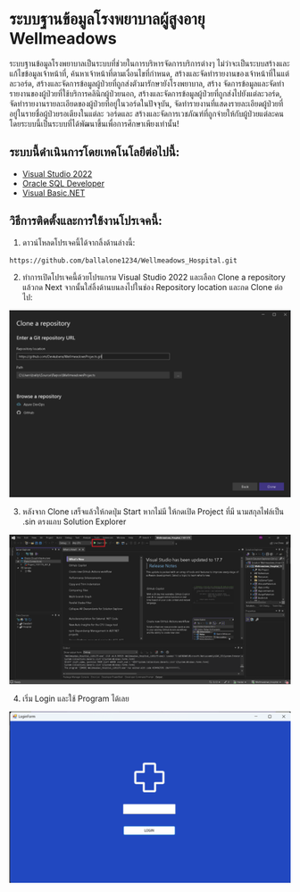 # ระบบฐานข้อมูลโรงพยาบาลผู้สูงอายุ Wellmeadows
 ระบบฐานข้อมูลโรงพยาบาลเป็นระบบที่ช่วยในการบริหารจัดการบริการต่างๆ ไม่ว่าจะเป็นระบบสร้างและแก้ไขข้อมูลเจ้าหน้าที่, ค้นหาเจ้าหน้าที่ตามเงื่อนไขที่กำหนด, สร้างและจัดทำรายงานของเจ้าหน้าที่ในแต่ละวอร์ด, สร้างและจัดการข้อมูลผู้ป่วยที่ถูกส่งตัวมารักษายังโรงพยาบาล, สร้าง จัดการข้อมูลและจัดทำรายงานของผู้ป่วยที่ใช้บริการคลินิกผู้ป่วยนอก, สร้างและจัดการข้อมูลผู้ป่วยที่ถูกส่งไปยังแต่ละวอร์ด, จัดทำรายงานรายละเอียดของผู้ป่วยที่อยู่ในวอร์ดในปัจจุบัน, จัดทำรายงานที่แสดงรายละเอียดผู้ป่วยที่อยู่ในรายชื่อผู้ป่วยรอเตียงในแต่ละ
 วอร์ดและ สร้างและจัดการเวชภัณฑ์ที่ถูกจ่ายให้กับผู้ป่วยแต่ละคน โดยระบบนี้เป็นระบบที่ได้พัฒนาขึ้นเพื่อการศึกษาเพียงเท่านั้น!

## ระบบนี้ดำเนินการโดยเทคโนโลยีต่อไปนี้:
- [Visual Studio 2022](https://visualstudio.microsoft.com/vs/community/)
- [Oracle SQL Developer](https://www.oracle.com/database/sqldeveloper/technologies/download/)
- [Visual Basic.NET](https://visualstudio.microsoft.com/vs/features/net-development/)

## วิธีการติดตั้งและการใช้งานโปรเจคนี้:
1. ดาวน์โหลดโปรเจคนี้ได้จากลิ้งด้านล่างนี้:
```sh
https://github.com/ballalone1234/Wellmeadows_Hospital.git
```
2. ทำการเปิดโปรเจคนี้ด้วยโปรแกรม Visual Studio 2022 และเลือก Clone a repository แล้วกด Next จากนั้นใส่ลิ้งด้านบนลงไปในช่อง Repository location และกด Clone ต่อไป:

![image](./Pic/1.png)

3. หลังจาก Clone เสร็จแล้วให้กดปุ่ม Start หากไม่มี ให้กดเปิด Project ที่มี นามสกุลไฟล์เป็น .sin ตรงแถบ Solution Explorer

![image](./Pic/2.png)

4. เริ่ม Login และใช้ Program ได้เลย

 ![image](./Pic/3.png)
